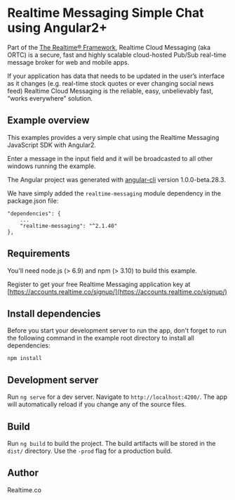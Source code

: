 # Realtime Messaging Simple Chat using Angular2+

Part of the [The Realtime® Framework](http://framework.realtime.co), Realtime Cloud Messaging (aka ORTC) is a secure, fast and highly scalable cloud-hosted Pub/Sub real-time message broker for web and mobile apps.

If your application has data that needs to be updated in the user’s interface as it changes (e.g. real-time stock quotes or ever changing social news feed) Realtime Cloud Messaging is the reliable, easy, unbelievably fast, “works everywhere” solution.

## Example overview
This examples provides a very simple chat using the Realtime Messaging JavaScript SDK with Angular2. 

Enter a message in the input field and it will be broadcasted to all other windows running the example.

The Angular project was generated with [angular-cli](https://github.com/angular/angular-cli) version 1.0.0-beta.28.3.

We have simply added the `realtime-messaging` module dependency in the package.json file:

    "dependencies": {
        ...
        "realtime-messaging": "^2.1.40"
    },


## Requirements

You'll need node.js (> 6.9) and npm (> 3.10) to build this example.

Register to get your free Realtime Messaging application key at [https://accounts.realtime.co/signup/](https://accounts.realtime.co/signup/)

## Install dependencies

Before you start your development server to run the app, don't forget to run the following command in the example root directory to install all dependencies:

    npm install

## Development server
Run `ng serve` for a dev server. Navigate to `http://localhost:4200/`. The app will automatically reload if you change any of the source files.

## Build

Run `ng build` to build the project. The build artifacts will be stored in the `dist/` directory. Use the `-prod` flag for a production build.

## Author
Realtime.co
